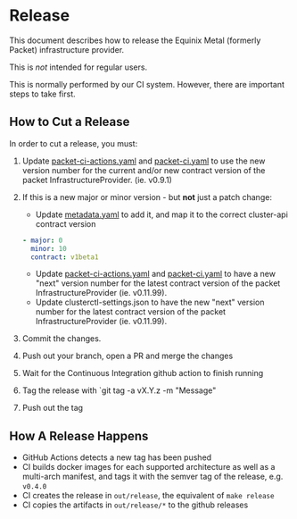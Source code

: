 # Release

This document describes how to release the Equinix Metal (formerly Packet) infrastructure provider.

This is _not_ intended for regular users.

This is normally performed by our CI system. However, there are important steps to take first.

## How to Cut a Release

In order to cut a release, you must:

1. Update [packet-ci-actions.yaml](../test/e2e/config/packet-ci-actions.yaml) and [packet-ci.yaml](../test/e2e/config/packet-ci.yaml) to use the new version number for the current and/or new contract version of the packet InfrastructureProvider. (ie. v0.9.1)
1. If this is a new major or minor version - but **not** just a patch change:

   - Update [metadata.yaml](../metadata.yaml) to add it, and map it to the correct cluster-api contract version

   ```yaml
   - major: 0
     minor: 10
     contract: v1beta1
   ```

   - Update [packet-ci-actions.yaml](../test/e2e/config/packet-ci-actions.yaml) and [packet-ci.yaml](../test/e2e/config/packet-ci.yaml) to have a new "next" version number for the latest contract version of the packet InfrastructureProvider (ie. v0.11.99).
   - Update clusterctl-settings.json to have the new "next" version number for the latest contract version of the packet InfrastructureProvider (ie. v0.11.99).

1. Commit the changes.
1. Push out your branch, open a PR and merge the changes
1. Wait for the Continuous Integration github action to finish running
1. Tag the release with `git tag -a vX.Y.z -m "Message"
1. Push out the tag

## How A Release Happens

- GitHub Actions detects a new tag has been pushed
- CI builds docker images for each supported architecture as well as a multi-arch manifest, and tags it with the semver tag of the release, e.g. `v0.4.0`
- CI creates the release in `out/release`, the equivalent of `make release`
- CI copies the artifacts in `out/release/*` to the github releases
